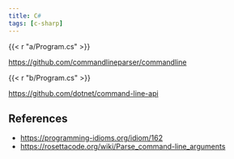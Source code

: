 ```yaml
---
title: C#
tags: [c-sharp]
---
```


{{< r "a/Program.cs" >}}

<https://github.com/commandlineparser/commandline>

{{< r "b/Program.cs" >}}

<https://github.com/dotnet/command-line-api>

## References

- <https://programming-idioms.org/idiom/162>
- <https://rosettacode.org/wiki/Parse_command-line_arguments>
